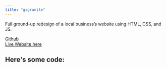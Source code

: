 ```yaml
---
title: "gsgranite"
---
```

Full ground-up redesign of a local business’s website using HTML, CSS, and JS.

[Github](https://github.com/byluong/gsgranite)  
[Live Website here](http://gsgranite.com/)


## Here's some code:
```

```